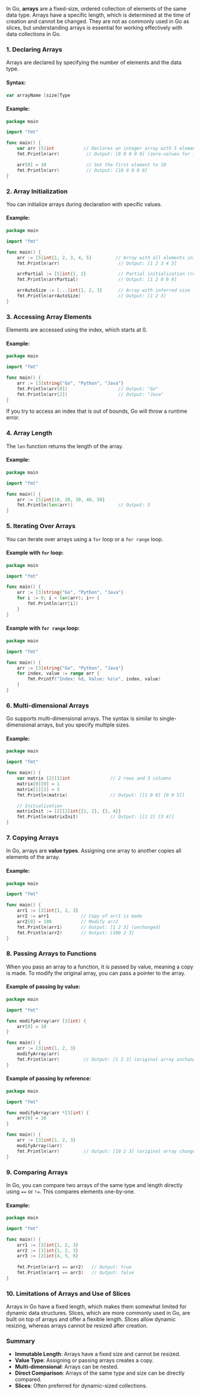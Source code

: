 In Go, **arrays** are a fixed-size, ordered collection of elements of the same data type. Arrays have a specific length, which is determined at the time of creation and cannot be changed. They are not as commonly used in Go as slices, but understanding arrays is essential for working effectively with data collections in Go.

### 1. **Declaring Arrays**

Arrays are declared by specifying the number of elements and the data type.

#### Syntax:
```go
var arrayName [size]Type
```

#### Example:
```go
package main

import "fmt"

func main() {
    var arr [5]int           // Declares an integer array with 5 elements
    fmt.Println(arr)          // Output: [0 0 0 0 0] (zero-values for int)

    arr[0] = 10               // Set the first element to 10
    fmt.Println(arr)          // Output: [10 0 0 0 0]
}
```

### 2. **Array Initialization**

You can initialize arrays during declaration with specific values.

#### Example:
```go
package main

import "fmt"

func main() {
    arr := [5]int{1, 2, 3, 4, 5}         // Array with all elements initialized
    fmt.Println(arr)                      // Output: [1 2 3 4 5]

    arrPartial := [5]int{1, 2}            // Partial initialization (rest are zero-values)
    fmt.Println(arrPartial)               // Output: [1 2 0 0 0]

    arrAutoSize := [...]int{1, 2, 3}      // Array with inferred size
    fmt.Println(arrAutoSize)              // Output: [1 2 3]
}
```

### 3. **Accessing Array Elements**

Elements are accessed using the index, which starts at 0.

#### Example:
```go
package main

import "fmt"

func main() {
    arr := [3]string{"Go", "Python", "Java"}
    fmt.Println(arr[0])                   // Output: "Go"
    fmt.Println(arr[2])                   // Output: "Java"
}
```

If you try to access an index that is out of bounds, Go will throw a runtime error.

### 4. **Array Length**

The `len` function returns the length of the array.

#### Example:
```go
package main

import "fmt"

func main() {
    arr := [5]int{10, 20, 30, 40, 50}
    fmt.Println(len(arr))                 // Output: 5
}
```

### 5. **Iterating Over Arrays**

You can iterate over arrays using a `for` loop or a `for range` loop.

#### Example with `for` loop:
```go
package main

import "fmt"

func main() {
    arr := [3]string{"Go", "Python", "Java"}
    for i := 0; i < len(arr); i++ {
        fmt.Println(arr[i])
    }
}
```

#### Example with `for range` loop:
```go
package main

import "fmt"

func main() {
    arr := [3]string{"Go", "Python", "Java"}
    for index, value := range arr {
        fmt.Printf("Index: %d, Value: %s\n", index, value)
    }
}
```

### 6. **Multi-dimensional Arrays**

Go supports multi-dimensional arrays. The syntax is similar to single-dimensional arrays, but you specify multiple sizes.

#### Example:
```go
package main

import "fmt"

func main() {
    var matrix [2][3]int               // 2 rows and 3 columns
    matrix[0][0] = 1
    matrix[1][2] = 5
    fmt.Println(matrix)                // Output: [[1 0 0] [0 0 5]]

    // Initialization
    matrixInit := [2][2]int{{1, 2}, {3, 4}}
    fmt.Println(matrixInit)            // Output: [[1 2] [3 4]]
}
```

### 7. **Copying Arrays**

In Go, arrays are **value types**. Assigning one array to another copies all elements of the array.

#### Example:
```go
package main

import "fmt"

func main() {
    arr1 := [3]int{1, 2, 3}
    arr2 := arr1            // Copy of arr1 is made
    arr2[0] = 100           // Modify arr2
    fmt.Println(arr1)       // Output: [1 2 3] (unchanged)
    fmt.Println(arr2)       // Output: [100 2 3]
}
```

### 8. **Passing Arrays to Functions**

When you pass an array to a function, it is passed by value, meaning a copy is made. To modify the original array, you can pass a pointer to the array.

#### Example of passing by value:
```go
package main

import "fmt"

func modifyArray(arr [3]int) {
    arr[0] = 10
}

func main() {
    arr := [3]int{1, 2, 3}
    modifyArray(arr)
    fmt.Println(arr)         // Output: [1 2 3] (original array unchanged)
}
```

#### Example of passing by reference:
```go
package main

import "fmt"

func modifyArray(arr *[3]int) {
    arr[0] = 10
}

func main() {
    arr := [3]int{1, 2, 3}
    modifyArray(&arr)
    fmt.Println(arr)         // Output: [10 2 3] (original array changed)
}
```

### 9. **Comparing Arrays**

In Go, you can compare two arrays of the same type and length directly using `==` or `!=`. This compares elements one-by-one.

#### Example:
```go
package main

import "fmt"

func main() {
    arr1 := [3]int{1, 2, 3}
    arr2 := [3]int{1, 2, 3}
    arr3 := [3]int{4, 5, 6}
    
    fmt.Println(arr1 == arr2)   // Output: true
    fmt.Println(arr1 == arr3)   // Output: false
}
```

### 10. **Limitations of Arrays and Use of Slices**

Arrays in Go have a fixed length, which makes them somewhat limited for dynamic data structures. Slices, which are more commonly used in Go, are built on top of arrays and offer a flexible length. Slices allow dynamic resizing, whereas arrays cannot be resized after creation.

### Summary

- **Immutable Length**: Arrays have a fixed size and cannot be resized.
- **Value Type**: Assigning or passing arrays creates a copy.
- **Multi-dimensional**: Arrays can be nested.
- **Direct Comparison**: Arrays of the same type and size can be directly compared.
- **Slices**: Often preferred for dynamic-sized collections.
